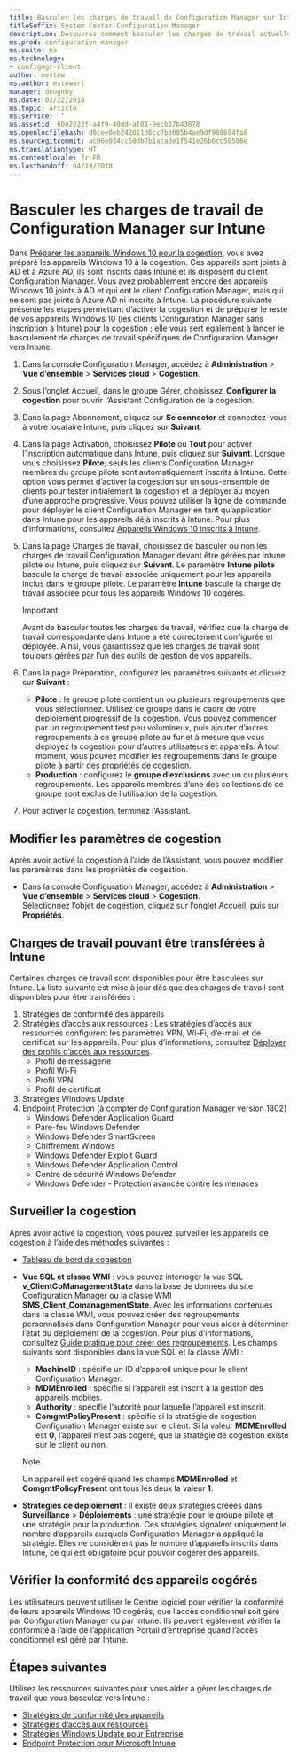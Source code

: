```yaml
---
title: Basculer les charges de travail de Configuration Manager sur Intune
titleSuffix: System Center Configuration Manager
description: Découvrez comment basculer les charges de travail actuellement gérées par Configuration Manager vers Microsoft Intune.
ms.prod: configuration-manager
ms.suite: na
ms.technology:
- configmgr-client
author: mestew
ms.author: mstewart
manager: dougeby
ms.date: 03/22/2018
ms.topic: article
ms.service: ''
ms.assetid: 60e2022f-a4f9-40dd-af01-9ecb37b43878
ms.openlocfilehash: d0cee0eb242011d6cc7b3085b4ae9df908604fa8
ms.sourcegitcommit: ac06e034cc60db7b1acade1f541e26b6cc50506e
ms.translationtype: HT
ms.contentlocale: fr-FR
ms.lasthandoff: 04/19/2018
---
```

# <a name="switch-configuration-manager-workloads-to-intune"></a>Basculer les charges de travail de Configuration Manager sur Intune
Dans [Préparer les appareils Windows 10 pour la cogestion](co-management-prepare.md), vous avez préparé les appareils Windows 10 à la cogestion. Ces appareils sont joints à AD et à Azure AD, ils sont inscrits dans Intune et ils disposent du client Configuration Manager. Vous avez probablement encore des appareils Windows 10 joints à AD et qui ont le client Configuration Manager, mais qui ne sont pas joints à Azure AD ni inscrits à Intune. La procédure suivante présente les étapes permettant d’activer la cogestion et de préparer le reste de vos appareils Windows 10 (les clients Configuration Manager sans inscription à Intune) pour la cogestion ; elle vous sert également à lancer le basculement de charges de travail spécifiques de Configuration Manager vers Intune.

1. Dans la console Configuration Manager, accédez à **Administration** > **Vue d’ensemble** > **Services cloud** > **Cogestion**.    
2. Sous l’onglet Accueil, dans le groupe Gérer, choisissez  **Configurer la cogestion** pour ouvrir l’Assistant Configuration de la cogestion.    
3. Dans la page Abonnement, cliquez sur **Se connecter** et connectez-vous à votre locataire Intune, puis cliquez sur **Suivant**.   
4. Dans la page Activation, choisissez **Pilote** ou **Tout** pour activer l’inscription automatique dans Intune, puis cliquez sur **Suivant**. Lorsque vous choisissez **Pilote**, seuls les clients Configuration Manager membres du groupe pilote sont automatiquement inscrits à Intune. Cette option vous permet d’activer la cogestion sur un sous-ensemble de clients pour tester initialement la cogestion et la déployer au moyen d’une approche progressive. Vous pouvez utiliser la ligne de commande pour déployer le client Configuration Manager en tant qu’application dans Intune pour les appareils déjà inscrits à Intune. Pour plus d’informations, consultez [Appareils Windows 10 inscrits à Intune](co-management-prepare.md#windows-10-devices-enrolled-in-intune).
5. Dans la page Charges de travail, choisissez de basculer ou non les charges de travail Configuration Manager devant être gérées par Intune pilote ou Intune, puis cliquez sur **Suivant**. Le paramètre **Intune pilote** bascule la charge de travail associée uniquement pour les appareils inclus dans le groupe pilote. Le paramètre **Intune** bascule la charge de travail associée pour tous les appareils Windows 10 cogérés. 
        
   > [!Important]    
   > Avant de basculer toutes les charges de travail, vérifiez que la charge de travail correspondante dans Intune a été correctement configurée et déployée. Ainsi, vous garantissez que les charges de travail sont toujours gérées par l’un des outils de gestion de vos appareils.   
1. Dans la page Préparation, configurez les paramètres suivants et cliquez sur **Suivant** :
    - **Pilote** : le groupe pilote contient un ou plusieurs regroupements que vous sélectionnez. Utilisez ce groupe dans le cadre de votre déploiement progressif de la cogestion. Vous pouvez commencer par un regroupement test peu volumineux, puis ajouter d’autres regroupements à ce groupe pilote au fur et à mesure que vous déployez la cogestion pour d’autres utilisateurs et appareils. À tout moment, vous pouvez modifier les regroupements dans le groupe pilote à partir des propriétés de cogestion.
    - **Production** : configurez le **groupe d’exclusions** avec un ou plusieurs regroupements. Les appareils membres d’une des collections de ce groupe sont exclus de l’utilisation de la cogestion. 
2. Pour activer la cogestion, terminez l’Assistant.  

## <a name="modify-your-co-management-settings"></a>Modifier les paramètres de cogestion
Après avoir activé la cogestion à l’aide de l’Assistant, vous pouvez modifier les paramètres dans les propriétés de cogestion.  
- Dans la console Configuration Manager, accédez à **Administration** > **Vue d’ensemble** > **Services cloud** > **Cogestion**.  
Sélectionnez l’objet de cogestion, cliquez sur l’onglet Accueil, puis sur **Propriétés**. 

## <a name="workloads-able-to-be-transitioned-to-intune"></a>Charges de travail pouvant être transférées à Intune
Certaines charges de travail sont disponibles pour être basculées sur Intune. La liste suivante est mise à jour dès que des charges de travail sont disponibles pour être transférées :
1. Stratégies de conformité des appareils
2. Stratégies d’accès aux ressources : Les stratégies d’accès aux ressources configurent les paramètres VPN, Wi-Fi, d’e-mail et de certificat sur les appareils. Pour plus d’informations, consultez [Déployer des profils d’accès aux ressources](https://docs.microsoft.com/intune/device-profiles).
      - Profil de messagerie
      - Profil Wi-Fi
      - Profil VPN
      - Profil de certificat
3. Stratégies Windows Update
4. Endpoint Protection (à compter de Configuration Manager version 1802)
      - Windows Defender Application Guard
      - Pare-feu Windows Defender
      - Windows Defender SmartScreen
      - Chiffrement Windows
      - Windows Defender Exploit Guard
      - Windows Defender Application Control
      - Centre de sécurité Windows Defender
      - Windows Defender - Protection avancée contre les menaces



## <a name="monitor-co-management"></a>Surveiller la cogestion
Après avoir activé la cogestion, vous pouvez surveiller les appareils de cogestion à l’aide des méthodes suivantes :

- [Tableau de bord de cogestion](/sccm/core/clients/manage/co-management-dashboard)
- **Vue SQL et classe WMI** : vous pouvez interroger la vue SQL **v&#95;ClientCoManagementState** dans la base de données du site Configuration Manager ou la classe WMI **SMS&#95;Client&#95;ComanagementState**. Avec les informations contenues dans la classe WMI, vous pouvez créer des regroupements personnalisés dans Configuration Manager pour vous aider à déterminer l’état du déploiement de la cogestion. Pour plus d’informations, consultez [Guide pratique pour créer des regroupements](/sccm/core/clients/manage/collections/create-collections). Les champs suivants sont disponibles dans la vue SQL et la classe WMI : 
    - **MachineID** : spécifie un ID d’appareil unique pour le client Configuration Manager.
    - **MDMEnrolled** : spécifie si l’appareil est inscrit à la gestion des appareils mobiles. 
    - **Authority** : spécifie l’autorité pour laquelle l’appareil est inscrit.
    - **ComgmtPolicyPresent** : spécifie si la stratégie de cogestion Configuration Manager existe sur le client. Si la valeur **MDMEnrolled** est **0**, l’appareil n’est pas cogéré, que la stratégie de cogestion existe sur le client ou non.

   > [!Note]    
   > Un appareil est cogéré quand les champs **MDMEnrolled** et **ComgmtPolicyPresent** ont tous les deux la valeur **1**.

- **Stratégies de déploiement** : Il existe deux stratégies créées dans **Surveillance** > **Déploiements** : une stratégie pour le groupe pilote et une stratégie pour la production. Ces stratégies signalent uniquement le nombre d’appareils auxquels Configuration Manager a appliqué la stratégie. Elles ne considèrent pas le nombre d’appareils inscrits dans Intune, ce qui est obligatoire pour pouvoir cogérer des appareils.  

## <a name="check-compliance-for-co-managed-devices"></a>Vérifier la conformité des appareils cogérés
Les utilisateurs peuvent utiliser le Centre logiciel pour vérifier la conformité de leurs appareils Windows 10 cogérés, que l’accès conditionnel soit géré par Configuration Manager ou par Intune. Ils peuvent également vérifier la conformité à l’aide de l’application Portail d’entreprise quand l’accès conditionnel est géré par Intune.

## <a name="next-steps"></a>Étapes suivantes
Utilisez les ressources suivantes pour vous aider à gérer les charges de travail que vous basculez vers Intune :
- [Stratégies de conformité des appareils](https://docs.microsoft.com/intune/device-compliance-get-started)
- [Stratégies d’accès aux ressources](https://docs.microsoft.com/intune/device-profiles)
- [Stratégies Windows Update pour Entreprise](https://docs.microsoft.com/intune/windows-update-for-business-configure)
- [Endpoint Protection pour Microsoft Intune](https://docs.microsoft.com/intune-classic/deploy-use/help-secure-windows-pcs-with-endpoint-protection-for-microsoft-intune)
